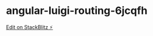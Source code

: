 # angular-luigi-routing-6jcqfh

[Edit on StackBlitz ⚡️](https://stackblitz.com/edit/angular-luigi-routing-6jcqfh)